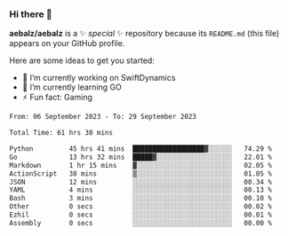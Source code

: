 ### Hi there 👋

**aebalz/aebalz** is a ✨ _special_ ✨ repository because its `README.md` (this file) appears on your GitHub profile.

Here are some ideas to get you started:

- 🔭 I’m currently working on SwiftDynamics
- 🌱 I’m currently learning GO
-  ⚡ Fun fact: Gaming
  
  <!--
- 👯 I’m looking to collaborate on ...
- 🤔 I’m looking for help with ...
- 💬 Ask me about ...
- 📫 How to reach me: ...
- 😄 Pronouns: ...
-->

<!--START_SECTION:waka-->

```txt
From: 06 September 2023 - To: 29 September 2023

Total Time: 61 hrs 30 mins

Python         45 hrs 41 mins  ██████████████████▓░░░░░░   74.29 %
Go             13 hrs 32 mins  █████▓░░░░░░░░░░░░░░░░░░░   22.01 %
Markdown       1 hr 15 mins    ▓░░░░░░░░░░░░░░░░░░░░░░░░   02.05 %
ActionScript   38 mins         ▒░░░░░░░░░░░░░░░░░░░░░░░░   01.05 %
JSON           12 mins         ░░░░░░░░░░░░░░░░░░░░░░░░░   00.34 %
YAML           4 mins          ░░░░░░░░░░░░░░░░░░░░░░░░░   00.13 %
Bash           3 mins          ░░░░░░░░░░░░░░░░░░░░░░░░░   00.10 %
Other          0 secs          ░░░░░░░░░░░░░░░░░░░░░░░░░   00.02 %
Ezhil          0 secs          ░░░░░░░░░░░░░░░░░░░░░░░░░   00.01 %
Assembly       0 secs          ░░░░░░░░░░░░░░░░░░░░░░░░░   00.00 %
```

<!--END_SECTION:waka-->
